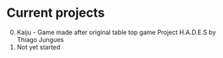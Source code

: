 # Current projects

0. Kaiju - Game made after original table top game Project H.A.D.E.S by Thiago Jungues
1. Not yet started
